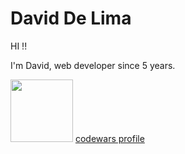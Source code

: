 # David De Lima
  
HI !!

I'm David, web developer since 5 years.  
  
    
    
<img src=https://miro.medium.com/max/1760/1*0pLbHKAulWnsx4U2MQyn2w.png width=100 /> [codewars profile](https://www.codewars.com/users/buba71)
